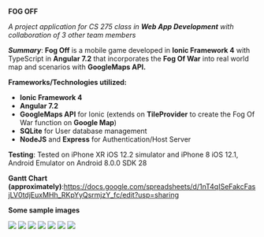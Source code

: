 **FOG OFF**

*A project application for CS 275 class in **Web App Development** with collaboration of 3 other team members*

***Summary***: **Fog Off** is a mobile game developed in **Ionic Framework 4** with TypeScript in **Angular 7.2** that incorporates the **Fog Of War** into real world map and scenarios with **GoogleMaps API.**

**Frameworks/Technologies utilized:**
- **Ionic Framework 4**
- **Angular 7.2**
- **GoogleMaps API** for Ionic (extends on **TileProvider** to create the Fog Of War function on **Google Map**)
- **SQLite** for User database management
- **NodeJS** and **Express** for Authentication/Host Server

**Testing**: Tested on iPhone XR iOS 12.2 simulator and iPhone 8 iOS 12.1, Android Emulator on Android 8.0.0 SDK 28 

**Gantt Chart (approximately)**:https://docs.google.com/spreadsheets/d/1nT4qISeFakcFasjLV0tdjEuxMHh_RKpYyQsrmjzY_fc/edit?usp=sharing

**Some sample images**

<img src="./sample/1.png">
<img src="./sample/2.png">
<img src="./sample/3.png">
<img src="./sample/4.png">
<img src="./sample/5.png">
<img src="./sample/6.png">
<img src="./sample/7.png">
